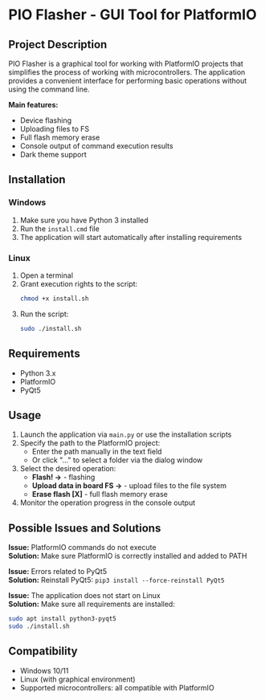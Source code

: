 # PIO Flasher - GUI Tool for PlatformIO

## Project Description

PIO Flasher is a graphical tool for working with PlatformIO projects that simplifies the process of working with microcontrollers. The application provides a convenient interface for performing basic operations without using the command line.

**Main features:**
- Device flashing
- Uploading files to FS
- Full flash memory erase
- Console output of command execution results
- Dark theme support

## Installation

### Windows
1. Make sure you have Python 3 installed
2. Run the `install.cmd` file
3. The application will start automatically after installing requirements

### Linux
1. Open a terminal
2. Grant execution rights to the script:
   ```bash
   chmod +x install.sh
   ```
3. Run the script:
   ```bash
   sudo ./install.sh
   ```

## Requirements
- Python 3.x
- PlatformIO
- PyQt5

## Usage

1. Launch the application via `main.py` or use the installation scripts
2. Specify the path to the PlatformIO project:
   - Enter the path manually in the text field
   - Or click "..." to select a folder via the dialog window
3. Select the desired operation:
   - **Flash! →** - flashing
   - **Upload data in board FS →** - upload files to the file system
   - **Erase flash [X]** - full flash memory erase
4. Monitor the operation progress in the console output

## Possible Issues and Solutions

**Issue:** PlatformIO commands do not execute  
**Solution:** Make sure PlatformIO is correctly installed and added to PATH

**Issue:** Errors related to PyQt5  
**Solution:** Reinstall PyQt5: `pip3 install --force-reinstall PyQt5`

**Issue:** The application does not start on Linux  
**Solution:** Make sure all requirements are installed:
```bash
sudo apt install python3-pyqt5
sudo ./install.sh
```

## Compatibility
- Windows 10/11
- Linux (with graphical environment)
- Supported microcontrollers: all compatible with PlatformIO